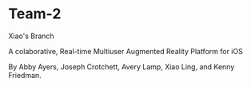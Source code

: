 # Team-2

Xiao's Branch

A colaborative, Real-time Multiuser Augmented Reality Platform for iOS

By Abby Ayers, Joseph Crotchett, Avery Lamp, Xiao Ling, and Kenny Friedman. 
